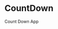 # CountDown
 Count Down App
      
            
                                                           
                                                                             
                                                                         
                                                                   
                                                         
                                     
                      
                   
    
 
   
